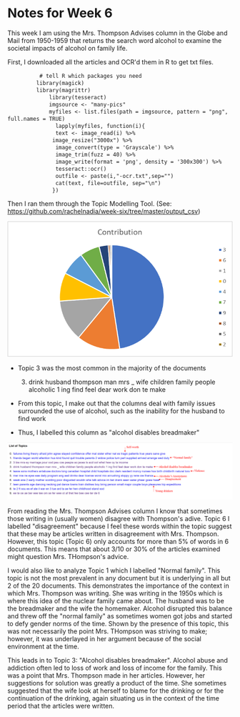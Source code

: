 # Notes for Week 6

This week I am using the Mrs. Thompson Advises column in the Globe and Mail from 1950-1959 that returns the search word alcohol to examine the societal impacts of alcohol on family life.

First, I downloaded all the articles and OCR'd them in R to get txt files.
              
              # tell R which packages you need
             library(magick)             
             library(magrittr)                 
                 library(tesseract)                 
                 imgsource <- "many-pics"                 
                 myfiles <- list.files(path = imgsource, pattern = "png", full.names = TRUE)                   
                   lapply(myfiles, function(i){                   
                   text <- image_read(i) %>%                  
                  image_resize("3000x") %>%                   
                   image_convert(type = 'Grayscale') %>%                   
                   image_trim(fuzz = 40) %>%                   
                   image_write(format = 'png', density = '300x300') %>%
                   tesseract::ocr()                   
                   outfile <- paste(i,"-ocr.txt",sep="")
                   cat(text, file=outfile, sep="\n")
                  })

Then I ran them through the Topic Modelling Tool.
  (See: https://github.com/rachelnadia/week-six/tree/master/output_csv)

![image i just uploaded](TMgraph.png)

- Topic 3 was the most common in the majority of the documents

     3.	drink husband thompson man mrs _ wife children family people alcoholic 1 ing find feel dear work don te make
- From this topic, I make out that the columns deal with family issues surrounded the use of alcohol, such as the inability for the husband to find work
- Thus, I labelled this column as "alcohol disables breadmaker"

![image i just uploaded](TMlabels.png)

From reading the Mrs. Thompson Advises column I know that sometimes those writing in (usually women) disagree with Thompson's adive. Topic 6 I labelled "disagreement" because I feel these words within the topic suggest that these may be articles written in disagreement with Mrs. Thompson. However, this topic (Topic 6) only accounts for more than 5% of words in 6 documents. This means that about 3/10 or 30% of the articles examined might question Mrs. THompson's advice. 

I would also like to analyze Topic 1 which I labelled "Normal family". This topic is not the most prevalent in any document but it is underlying in all but 2 of the 20 documents. This demonstrates the importance of the context in which Mrs. Thompson was writing. She was writing in the 1950s which is where this idea of the nuclear family came about. The husband was to be the breadmaker and the wife the homemaker. Alcohol disrupted this balance and threw off the "normal family" as sometimes women got jobs and started to defy gender norms of the time. Shown by the presence of this topic, this was not necessarily the point Mrs. THompson was striving to make; however, it was underlayed in her argument because of the social environment at the time.

This leads in to Topic 3: "Alcohol disables breadmaker". Alcohol abuse and addiction often led to loss of work and loss of income for the family. This was a point that Mrs. Thompson made in her articles. However, her suggestions for solution was greatly a product of the time. She sometimes suggested that the wife look at herself to blame for the drinking or for the continuation of the drinking, again situating us in the context of the time period that the articles were written. 
